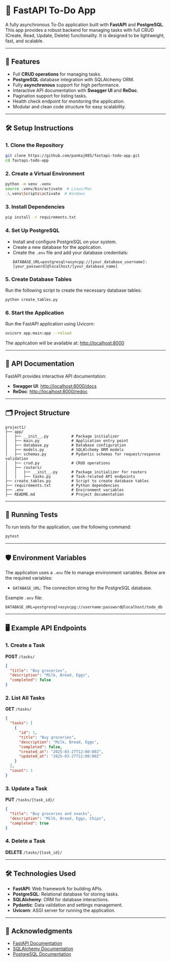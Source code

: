 # 📝 FastAPI To-Do App

A fully asynchronous To-Do application built with **FastAPI** and **PostgreSQL**. This app provides a robust backend for managing tasks with full CRUD (Create, Read, Update, Delete) functionality. It is designed to be lightweight, fast, and scalable.

---

## 🚀 Features
- Full **CRUD operations** for managing tasks.
- **PostgreSQL** database integration with SQLAlchemy ORM.
- Fully **asynchronous** support for high performance.
- Interactive API documentation with **Swagger UI** and **ReDoc**.
- Pagination support for listing tasks.
- Health check endpoint for monitoring the application.
- Modular and clean code structure for easy scalability.

---

## 🛠️ Setup Instructions

### 1. Clone the Repository
```bash
git clone https://github.com/pankaj085/fastapi-todo-app.git
cd fastapi-todo-app
```

### 2. Create a Virtual Environment
```bash
python -m venv .venv
source .venv/bin/activate  # Linux/Mac
.\.venv\Scripts\activate  # Windows
```

### 3. Install Dependencies
```bash
pip install -r requirements.txt
```

### 4. Set Up PostgreSQL
- Install and configure PostgreSQL on your system.
- Create a new database for the application.
- Create the `.env` file and add your database credentials:
  ```env
  DATABASE_URL=postgresql+asyncpg://[your_database_username]:[your_password]@localhost/[your_database_name]
  ```

### 5. Create Database Tables
Run the following script to create the necessary database tables:
```bash
python create_tables.py
```

### 6. Start the Application
Run the FastAPI application using Uvicorn:
```bash
uvicorn app.main:app --reload
```

The application will be available at: [http://localhost:8000](http://localhost:8000)

---

## 📖 API Documentation
FastAPI provides interactive API documentation:
- **Swagger UI**: [http://localhost:8000/docs](http://localhost:8000/docs)
- **ReDoc**: [http://localhost:8000/redoc](http://localhost:8000/redoc)

---

## 🗂️ Project Structure
```
project1/
├── app/
│   ├── __init__.py          # Package initializer
│   ├── main.py              # Application entry point
│   ├── database.py          # Database configuration
│   ├── models.py            # SQLAlchemy ORM models
│   ├── schemas.py           # Pydantic schemas for request/response validation
│   ├── crud.py              # CRUD operations
│   ├── routers/
│   │   ├── __init__.py      # Package initializer for routers
│   │   ├── tasks.py         # Task-related API endpoints
├── create_tables.py         # Script to create database tables
├── requirements.txt         # Python dependencies
├── .env                     # Environment variables
├── README.md                # Project documentation
```

---

## 🧪 Running Tests
To run tests for the application, use the following command:
```bash
pytest
```

---

## 🛡️ Environment Variables
The application uses a `.env` file to manage environment variables. Below are the required variables:
- `DATABASE_URL`: The connection string for the PostgreSQL database.

Example `.env` file:
```env
DATABASE_URL=postgresql+asyncpg://username:password@localhost/todo_db
```

---

## 🖥️ Example API Endpoints

### 1. Create a Task
**POST** `/tasks/`
```json
{
  "title": "Buy groceries",
  "description": "Milk, Bread, Eggs",
  "completed": false
}
```

### 2. List All Tasks
**GET** `/tasks/`
```json
{
  "tasks": [
    {
      "id": 1,
      "title": "Buy groceries",
      "description": "Milk, Bread, Eggs",
      "completed": false,
      "created_at": "2025-03-27T12:00:00Z",
      "updated_at": "2025-03-27T12:00:00Z"
    }
  ],
  "count": 1
}
```

### 3. Update a Task
**PUT** `/tasks/{task_id}/`
```json
{
  "title": "Buy groceries and snacks",
  "description": "Milk, Bread, Eggs, Chips",
  "completed": true
}
```

### 4. Delete a Task
**DELETE** `/tasks/{task_id}/`

---

## 🛠️ Technologies Used
- **FastAPI**: Web framework for building APIs.
- **PostgreSQL**: Relational database for storing tasks.
- **SQLAlchemy**: ORM for database interactions.
- **Pydantic**: Data validation and settings management.
- **Uvicorn**: ASGI server for running the application.

---

## 🙌 Acknowledgments
- [FastAPI Documentation](https://fastapi.tiangolo.com/)
- [SQLAlchemy Documentation](https://docs.sqlalchemy.org/)
- [PostgreSQL Documentation](https://www.postgresql.org/docs/)